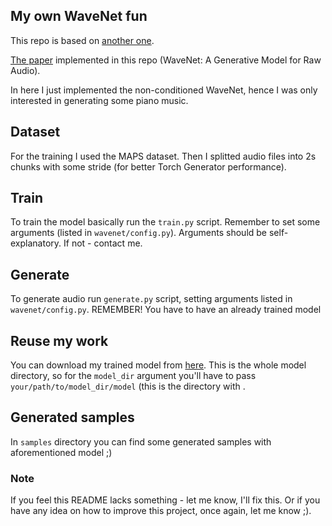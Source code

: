 ## My own WaveNet fun

This repo is based on [another one](https://github.com/golbin/WaveNet).

[The paper](https://arxiv.org/pdf/1609.03499.pdf) implemented in this repo (WaveNet: A Generative Model for Raw Audio).

In here I just implemented the non-conditioned WaveNet, hence I was only interested in generating some piano music.

## Dataset
For the training I used the MAPS dataset. Then I splitted audio files into 2s chunks with some stride (for better
Torch Generator performance). 

## Train
To train the model basically run the `train.py` script. Remember to set some arguments (listed in `wavenet/config.py`).
Arguments should be self-explanatory. If not - contact me.

## Generate
To generate audio run `generate.py` script, setting arguments listed in `wavenet/config.py`. REMEMBER! You have to have
an already trained model

## Reuse my work
You can download my trained model from 
[here](https://drive.google.com/file/d/1XYsn3uBzOJgvWTpMgKgAVPw1o3Ndqeox). 
This is the whole model directory, so for the `model_dir` argument you'll have to pass `your/path/to/model_dir/model` 
(this is the directory with .

## Generated samples

In `samples` directory you can find some generated samples with aforementioned model ;)

### Note

If you feel this README lacks something - let me know, I'll fix this. Or if you have any idea on how to improve this
project, once again, let me know ;).